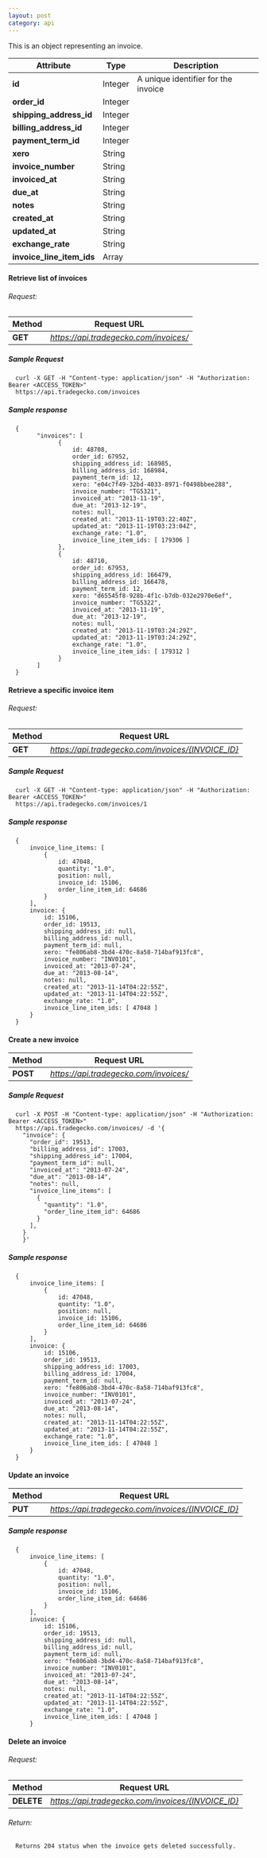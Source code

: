 ```yaml
---
layout: post
category: api
---
```

  This is an object representing an invoice.

Attribute                      | Type          | Description
------------------------------ | ------------- | ------------
**id**                         | Integer       | A unique identifier for the invoice      
**order_id**                   | Integer       |
**shipping_address_id**        | Integer       |                                          
**billing_address_id**         | Integer       |                                          
**payment_term_id**            | Integer       |                                          
**xero**                       | String        |                                          
**invoice_number**             | String        |                                          
**invoiced_at**                | String        |                                          
**due_at**                     | String        |      
**notes**                      | String        |                                          
**created_at**                 | String        |                                          
**updated_at**                 | String        |                                          
**exchange_rate**              | String        |                                          
**invoice_line_item_ids**      | Array         |                                          

####   Retrieve list of invoices

###### Request:
Method     | Request URL   
-----------| ------------- 
**GET**    | *https://api.tradegecko.com/invoices/*

##### Sample Request

      curl -X GET -H "Content-type: application/json" -H "Authorization: Bearer <ACCESS_TOKEN>" 
      https://api.tradegecko.com/invoices

##### Sample response

      {
            "invoices": [
                  {
                      id: 48708,
                      order_id: 67952,
                      shipping_address_id: 168985,
                      billing_address_id: 168984,
                      payment_term_id: 12,
                      xero: "e04c7f49-32bd-4033-8971-f0498bbee288",
                      invoice_number: "TG5321",
                      invoiced_at: "2013-11-19",
                      due_at: "2013-12-19",
                      notes: null,
                      created_at: "2013-11-19T03:22:40Z",
                      updated_at: "2013-11-19T03:23:04Z",
                      exchange_rate: "1.0",
                      invoice_line_item_ids: [ 179306 ]
                  },
                  {
                      id: 48710,
                      order_id: 67953,
                      shipping_address_id: 166479,
                      billing_address_id: 166478,
                      payment_term_id: 12,
                      xero: "d65545f8-928b-4f1c-b7db-032e2970e6ef",
                      invoice_number: "TG5322",
                      invoiced_at: "2013-11-19",
                      due_at: "2013-12-19",
                      notes: null,
                      created_at: "2013-11-19T03:24:29Z",
                      updated_at: "2013-11-19T03:24:29Z",
                      exchange_rate: "1.0",
                      invoice_line_item_ids: [ 179312 ]
                  }
            ]
      }

####  Retrieve a specific invoice item

###### Request:
Method     | Request URL   
-----------| ------------- 
**GET**    | *https://api.tradegecko.com/invoices/{INVOICE_ID}*

##### Sample Request

      curl -X GET -H "Content-type: application/json" -H "Authorization: Bearer <ACCESS_TOKEN>" 
      https://api.tradegecko.com/invoices/1

##### Sample response

      {
          invoice_line_items: [
              {
                  id: 47048,
                  quantity: "1.0",
                  position: null,
                  invoice_id: 15106,
                  order_line_item_id: 64686
              }
          ],
          invoice: {
              id: 15106,
              order_id: 19513,
              shipping_address_id: null,
              billing_address_id: null,
              payment_term_id: null,
              xero: "fe806ab8-3bd4-470c-8a58-714baf913fc8",
              invoice_number: "INV0101",
              invoiced_at: "2013-07-24",
              due_at: "2013-08-14",
              notes: null,
              created_at: "2013-11-14T04:22:55Z",
              updated_at: "2013-11-14T04:22:55Z",
              exchange_rate: "1.0",
              invoice_line_item_ids: [ 47048 ]
          }
      }

#### Create a new invoice

Method     | Request URL   
-----------| ------------- 
**POST**   | *https://api.tradegecko.com/invoices/*


##### Sample Request

      curl -X POST -H "Content-type: application/json" -H "Authorization: Bearer <ACCESS_TOKEN>" 
      https://api.tradegecko.com/invoices/ -d '{
        "invoice": {
          "order_id": 19513,
          "billing_address_id": 17003, 
          "shipping_address_id": 17004, 
          "payment_term_id": null,
          "invoiced_at": "2013-07-24",
          "due_at": "2013-08-14",
          "notes": null,
          "invoice_line_items": [
            { 
              "quantity": "1.0",
              "order_line_item_id": 64686
            }
          ],
        }
        }'


##### Sample response

      {
          invoice_line_items: [
              {
                  id: 47048,
                  quantity: "1.0",
                  position: null,
                  invoice_id: 15106,
                  order_line_item_id: 64686
              }
          ],
          invoice: {
              id: 15106,
              order_id: 19513,
              shipping_address_id: 17003,
              billing_address_id: 17004,
              payment_term_id: null,
              xero: "fe806ab8-3bd4-470c-8a58-714baf913fc8",
              invoice_number: "INV0101",
              invoiced_at: "2013-07-24",
              due_at: "2013-08-14",
              notes: null,
              created_at: "2013-11-14T04:22:55Z",
              updated_at: "2013-11-14T04:22:55Z",
              exchange_rate: "1.0",
              invoice_line_item_ids: [ 47048 ]
          }
      }

#### Update an invoice
Method     | Request URL   
-----------| ------------- 
**PUT**    | *https://api.tradegecko.com/invoices/{INVOICE_ID}*


##### Sample response

      {
          invoice_line_items: [
              {
                  id: 47048,
                  quantity: "1.0",
                  position: null,
                  invoice_id: 15106,
                  order_line_item_id: 64686
              }
          ],
          invoice: {
              id: 15106,
              order_id: 19513,
              shipping_address_id: null,
              billing_address_id: null,
              payment_term_id: null,
              xero: "fe806ab8-3bd4-470c-8a58-714baf913fc8",
              invoice_number: "INV0101",
              invoiced_at: "2013-07-24",
              due_at: "2013-08-14",
              notes: null,
              created_at: "2013-11-14T04:22:55Z",
              updated_at: "2013-11-14T04:22:55Z",
              exchange_rate: "1.0",
              invoice_line_item_ids: [ 47048 ]
          }


####   Delete an invoice

######     Request:
Method     | Request URL   
-----------| ------------- 
**DELETE** | *https://api.tradegecko.com/invoices/{INVOICE_ID}*

###### Return:
      Returns 204 status when the invoice gets deleted successfully. 
